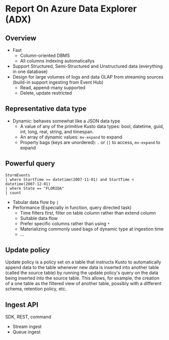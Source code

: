 # Report On Azure Data Explorer (ADX)

## Overview

+ Fast
  + Column-oriented DBMS
  + All columns indexing automaticallys
+ Support Structured, Semi-Structured and Unstructured data (everything in one database)
+ Design for large volumes of logs and data OLAP from streaming sources (build-in support ingesting from Event Hub)
  + Read, append-many supported
  + Delete, update restricted

## Representative data type

+ Dynamic: behaves somewhat like a JSON data type
  + A value of any of the primitive Kusto data types: bool, datetime, guid, int, long, real, string, and timespan.
  + An array of dynamic values: ```mv-expand``` to expand
  + Property bags (keys are unordered): ```.``` or ```[]``` to access, ```mv-expand``` to expand

## Powerful query

``` Kusto query example
StormEvents
| where StartTime >= datetime(2007-11-01) and StartTime < datetime(2007-12-01)
| where State == "FLORIDA"  
| count
```

+ Tabular data flow by ```|```
+ Performance (Especially in function, query directed task)
  + Time filters first, filter on table column rather than extend column
  + Suitable data flow
  + Prefer specific columns rather than using ```*```
  + Materializing commonly used bags of dynamic type at ingestion time
  + ...

## Update policy

Update policy is a policy set on a table that instructs Kusto to automatically append data to the table whenever new data is inserted into another table (called the source table) by running the update policy's query on the data being inserted into the source table. This allows, for example, the creation of a one table as the filtered view of another table, possibly with a different schema, retention policy, etc.

## Ingest API

SDK, REST, command

+ Stream ingest
+ Queue ingest
